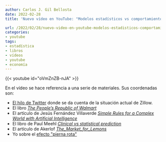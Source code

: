 ```yaml
---
author: Carlos J. Gil Bellosta
date: 2022-02-28
title: 'Nuevo vídeo en YouTube: "Modelos estadísticos vs comportamiento estratégico"'

url: /2022/02/28/nuevo-video-en-youtube-modelos-estadisticos-comportamiento-estrategico/
categories:
- youtube
tags:
- estadística
- libros
- vídeos
- youtube
- economía
---
```


{{< youtube id="oVmZnZB-nJA" >}}

En el vídeo se hace referencia a una serie de materiales. Sus coordenadas son:

- [El hilo de Twitter](https://twitter.com/marktenenholtz/status/1496107516324835331) donde se da cuenta de la situación actual de Zillow.
- El libro [_The People’s Republic of Walmart_](https://www.goodreads.com/book/show/38914131-the-people-s-republic-of-walmart)
- El artículo de Jesús Fernández Villaverde [_Simple Rules for a Complex World with Artificial Intelligence_](https://www.sas.upenn.edu/~jesusfv/Simple_Rules_AI.pdf)
- El libro de Paul Meehl [_Clinical vs statistical prediction_](https://www.goodreads.com/book/show/3183060-clinical-versus-statistical-prediction)
- El artículo de Akerlof [_The_Market_for_Lemons_](https://en.wikipedia.org/wiki/The_Market_for_Lemons)
- Yo sobre el [efecto "pierna rota"](https://www.datanalytics.com/2022/02/08/efecto-pierna-rota/)

